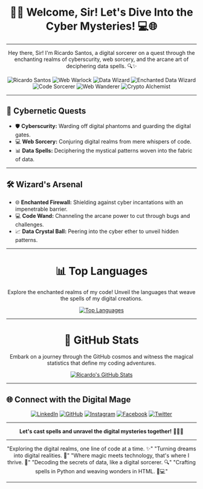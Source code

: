 <div align="center">

# 🧙‍♂️ Welcome, Sir! Let's Dive Into the Cyber Mysteries! 💻🌐

---
</div>

<p align="center">
  Hey there, Sir! I'm Ricardo Santos, a digital sorcerer on a quest through the enchanting realms of cyberscurity, web sorcery, and the arcane art of deciphering data spells. 🔍✨
</p>

<div align="center">

![Ricardo Santos](https://img.shields.io/badge/Cyber%20Mage-Defender%20of%20Digital%20Realms-blue?style=for-the-badge&logo=shield)
![Web Warlock](https://img.shields.io/badge/Web%20Warlock-Master%20of%20Code-green?style=for-the-badge&logo=html5)
![Data Wizard](https://img.shields.io/badge/Data%20Wizard-Magician%20of%20Insights-purple?style=for-the-badge&logo=python)
![Enchanted Data Wizard](https://img.shields.io/badge/Enchanted%20Data%20Wizard-Magician%20of%20Insights-purple?style=for-the-badge&logo=python)
![Code Sorcerer](https://img.shields.io/badge/Code%20Sorcerer-Crafter%20of%20Digital%20Spells-blue?style=for-the-badge&logo=javascript)
![Web Wanderer](https://img.shields.io/badge/Web%20Wanderer-Explorer%20of%20Digital%20Realms-green?style=for-the-badge&logo=html5)
![Crypto Alchemist](https://img.shields.io/badge/Crypto%20Alchemist-Mage%20of%20Cryptographic%20Wonders-blueviolet)

</div>
<div>

---

## 🚀 Cybernetic Quests

- 🛡️ **Cyberscurity:** Warding off digital phantoms and guarding the digital gates.
- 💻 **Web Sorcery:** Conjuring digital realms from mere whispers of code.
- 📊 **Data Spells:** Deciphering the mystical patterns woven into the fabric of data.

---
## 🛠️ Wizard's Arsenal

- 🌐 **Enchanted Firewall:** Shielding against cyber incantations with an impenetrable barrier.
- 💻 **Code Wand:** Channeling the arcane power to cut through bugs and challenges.
- 📈 **Data Crystal Ball:** Peering into the cyber ether to unveil hidden patterns.

---
</div>
<div align="center">

# 📊 Top Languages

Explore the enchanted realms of my code! Unveil the languages that weave the spells of my digital creations.

[![Top Languages](https://github-readme-stats.vercel.app/api/top-langs/?username=TUR14CUS&layout=compact&theme=dracula)](https://github.com/anuraghazra/github-readme-stats)

---
# 🚀 GitHub Stats

Embark on a journey through the GitHub cosmos and witness the magical statistics that define my coding adventures.

[![Ricardo's GitHub Stats](https://github-readme-stats.vercel.app/api?username=TUR14CUS&show_icons=true&theme=dracula)](https://github.com/anuraghazra/github-readme-stats)

---
</div>

## 🌐 Connect with the Digital Mage

<div align="center">

[![LinkedIn](https://img.shields.io/badge/LinkedIn-Connect%20with%20Me-blue?style=for-the-badge&logo=linkedin)](https://www.linkedin.com/in/tur14cus/)
[![GitHub](https://img.shields.io/badge/GitHub-Follow%20Me-green?style=for-the-badge&logo=github)](https://github.com/TUR14CUS)
[![Instagram](https://img.shields.io/badge/Instagram-Follow%20Me-purple?style=for-the-badge&logo=instagram)](https://www.instagram.com/obaptista1143)
[![Facebook](https://img.shields.io/badge/Facebook-Follow%20Me-blue?style=for-the-badge&logo=facebook)](https://www.facebook.com/obaptista1143)
[![Twitter](https://img.shields.io/badge/Twitter-Follow%20Me-lightblue?style=for-the-badge&logo=twitter)](https://twitter.com/obaptista1143)

---
</div>

<div align="center">

**Let's cast spells and unravel the digital mysteries together!** 🧙‍♂️🔮

---

"Exploring the digital realms, one line of code at a time. ✨"
"Turning dreams into digital realities. 🌌"
"Where magic meets technology, that's where I thrive. 🚀"
"Decoding the secrets of data, like a digital sorcerer. 🔍"
"Crafting spells in Python and weaving wonders in HTML. 🐍💻"

---
